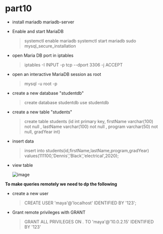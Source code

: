 # part10

* install mariadb mariadb-server 
  > 

* Enable and start MariaDB 
  > systemctl enable mariadb
  > systemctl start mariadb
  > sudo mysql_secure_installation

* open Maria DB port in iptables
  > iptables -I INPUT -p tcp --dport 3306 -j ACCEPT

* open an interactive MariaDB session as root 
  > mysql -u root -p

* create a new database "studentdb"
  > create database studentdb
  > use studentdb

* create a new table "students" 
  > create table students (id int primary key, firstName varchar(100) not null , lastName varchar(100) not null , program varchar(50) not null, gradYear int)

* insert data
  > insert into students(id,firstName,lastName,program,gradYear) <br />
  >  values(111100,'Dennis','Black','electrical',2020);

* view table
  
  ![image](https://github.com/user-attachments/assets/90922d31-4e51-4006-a911-68728284c6b4)

 
**To make queries remotely we need to dp the following**
<br />
* create a new user 
  > CREATE USER 'maya'@'localhost' IDENTIFIED BY '123';

* Grant remote privileges with GRANT
  > GRANT ALL PRIVILEGES ON *.* TO 'maya'@'10.0.2.15' IDENTIFIED BY '123'
